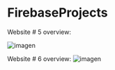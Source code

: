# FirebaseProjects
Website # 5 overview: 

![imagen](https://user-images.githubusercontent.com/66336947/188454564-0f6de9f5-3f94-4676-9ab9-ce022ab0ef12.png)

Website # 6 overview:
![imagen](https://user-images.githubusercontent.com/66336947/188454694-e730eea4-7a7b-47b4-90f7-f85c839513d9.png)

